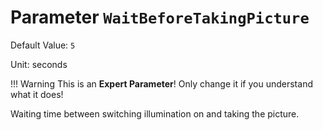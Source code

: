 # Parameter `WaitBeforeTakingPicture`
Default Value: `5`

Unit: seconds

!!! Warning
    This is an **Expert Parameter**! Only change it if you understand what it does!

Waiting time between switching illumination on and taking the picture.
